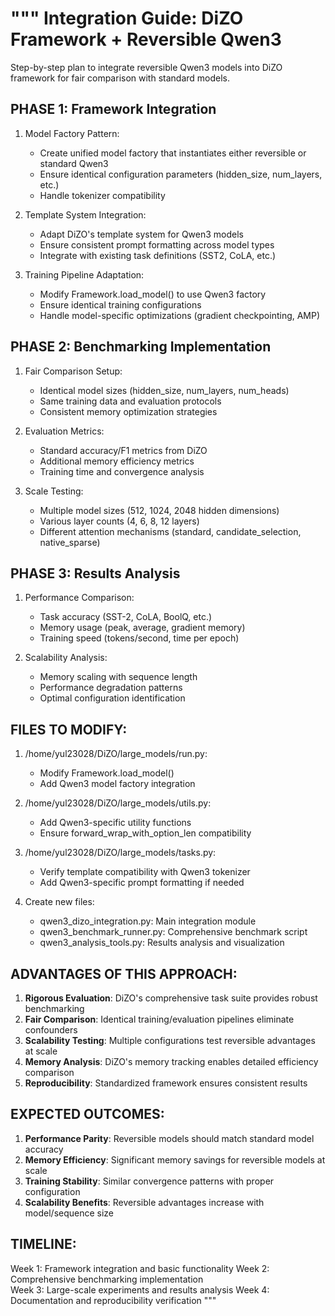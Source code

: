 """
Integration Guide: DiZO Framework + Reversible Qwen3
===================================================

Step-by-step plan to integrate reversible Qwen3 models into DiZO framework
for fair comparison with standard models.

PHASE 1: Framework Integration
------------------------------

1. Model Factory Pattern:
   - Create unified model factory that instantiates either reversible or standard Qwen3
   - Ensure identical configuration parameters (hidden_size, num_layers, etc.)
   - Handle tokenizer compatibility

2. Template System Integration:
   - Adapt DiZO's template system for Qwen3 models
   - Ensure consistent prompt formatting across model types
   - Integrate with existing task definitions (SST2, CoLA, etc.)

3. Training Pipeline Adaptation:
   - Modify Framework.load_model() to use Qwen3 factory
   - Ensure identical training configurations
   - Handle model-specific optimizations (gradient checkpointing, AMP)

PHASE 2: Benchmarking Implementation
-----------------------------------

1. Fair Comparison Setup:
   - Identical model sizes (hidden_size, num_layers, num_heads)
   - Same training data and evaluation protocols
   - Consistent memory optimization strategies

2. Evaluation Metrics:
   - Standard accuracy/F1 metrics from DiZO
   - Additional memory efficiency metrics
   - Training time and convergence analysis

3. Scale Testing:
   - Multiple model sizes (512, 1024, 2048 hidden dimensions)
   - Various layer counts (4, 6, 8, 12 layers)
   - Different attention mechanisms (standard, candidate_selection, native_sparse)

PHASE 3: Results Analysis
------------------------

1. Performance Comparison:
   - Task accuracy (SST-2, CoLA, BoolQ, etc.)
   - Memory usage (peak, average, gradient memory)
   - Training speed (tokens/second, time per epoch)

2. Scalability Analysis:
   - Memory scaling with sequence length
   - Performance degradation patterns
   - Optimal configuration identification

FILES TO MODIFY:
----------------

1. /home/yul23028/DiZO/large_models/run.py:
   - Modify Framework.load_model() 
   - Add Qwen3 model factory integration

2. /home/yul23028/DiZO/large_models/utils.py:
   - Add Qwen3-specific utility functions
   - Ensure forward_wrap_with_option_len compatibility

3. /home/yul23028/DiZO/large_models/tasks.py:
   - Verify template compatibility with Qwen3 tokenizer
   - Add Qwen3-specific prompt formatting if needed

4. Create new files:
   - qwen3_dizo_integration.py: Main integration module
   - qwen3_benchmark_runner.py: Comprehensive benchmark script
   - qwen3_analysis_tools.py: Results analysis and visualization

ADVANTAGES OF THIS APPROACH:
---------------------------

1. **Rigorous Evaluation**: DiZO's comprehensive task suite provides robust benchmarking
2. **Fair Comparison**: Identical training/evaluation pipelines eliminate confounders
3. **Scalability Testing**: Multiple configurations test reversible advantages at scale
4. **Memory Analysis**: DiZO's memory tracking enables detailed efficiency comparison
5. **Reproducibility**: Standardized framework ensures consistent results

EXPECTED OUTCOMES:
-----------------

1. **Performance Parity**: Reversible models should match standard model accuracy
2. **Memory Efficiency**: Significant memory savings for reversible models at scale
3. **Training Stability**: Similar convergence patterns with proper configuration
4. **Scalability Benefits**: Reversible advantages increase with model/sequence size

TIMELINE:
--------

Week 1: Framework integration and basic functionality
Week 2: Comprehensive benchmarking implementation  
Week 3: Large-scale experiments and results analysis
Week 4: Documentation and reproducibility verification
"""
